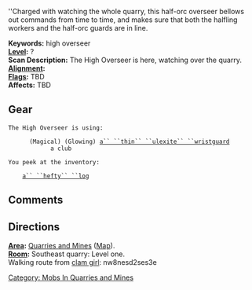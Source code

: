 ''Charged with watching the whole quarry, this half-orc overseer bellows
out commands from time to time, and makes sure that both the halfling
workers and the half-orc guards are in line.

**Keywords:** high overseer  
**[Level](Level "wikilink"):** ?  
**Scan Description:** The High Overseer is here, watching over the
quarry.  
**[Alignment](Alignment "wikilink"):**  
**[Flags](:Category:_Mob_Types "wikilink"):** TBD  
**Affects:** TBD  

## Gear

`The High Overseer is using:                                                                                   `  
` `<worn on wrist>`     (Magical) (Glowing) `[`a`` ``thin`` ``ulexite`` ``wristguard`](Thin_Ulexite_Wristguard "wikilink")  
` `<wielded>`           a club`

`You peek at the inventory:                                                                                            `  
`    `[`a`` ``hefty`` ``log`](a_hefty_log "wikilink")

## Comments

## Directions

**[Area](:Category:_Areas "wikilink"):** [Quarries and
Mines](:Category:_Quarries_and_Mines "wikilink")
([Map](Quarries_and_Mines_Map "wikilink")).  
**[Room](:Category:_Rooms "wikilink"):** Southeast quarry: Level one.  
Walking route from [clam girl](clam_girl "wikilink"): nw8nesd2ses3e

[Category: Mobs In Quarries and
Mines](Category:_Mobs_In_Quarries_and_Mines "wikilink")
